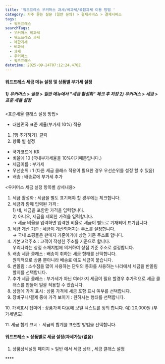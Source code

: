 ```yaml
---
title: '워드프레스 우커머스 과세/비과세/복합과세 이용 방법 '
category: 자주 묻는 질문 (일반 문의) > 결제서비스 > 결제서비스
tags:
  - 워드프레스
searchTags:
  - 우커머스 비과세
  - 워드프레스 과세
  - 복합과세
  - 비과세
  - 과세
  - 우커머스
  - 워드프레스
datetime: 2025-09-24T07:12:24.470Z
---
```


<Callout content="워드프레스 우커머스 이용시 과세상품/ 비과세상품/복합과세 설정 관련 안내 입니다. " title="" />

<Callout content="결제대행사(PG)에 과세/비과세/복합과세 적용 요청
- 이용하고 계신 결제대행사(PG사)에 상점아이디에 복합과세 설정 요청을 우선 하셔야 합니다." title="참고사항" icon="💡" />

#### 워드프레스 세금 메뉴 설정 및 상품별 부가세 설정

##### 1) 우커머스 > 설정 > 일반 메뉴에서 "세금 활성화" 체크 후 저장 2) 우커머스 > 세금 > 표준 세율 설정



<표준세율 클래스 설정 방법>

- 대한민국 표준 세율(부가세 10%) 적용

1. \[행 추가하기]  클릭
2. 항목 별 설정

- 국가코드에 KR
- 비율에 10 (국내부가세율을 10%이기때문입니다.)
- 세금이름 : 부가세
- 우선순위 : 1 (다른 세금 클래스 적용이 필요한 경우 우선순위를 설정 할 수 있음)
- 배송 : 배송료에 부가세 추가

<우커머스 세금 설정 항목별 상세내용>

1. 세금 활성화 : 세금을 별도 표기해야 할 경우에는 체크합니다.
2. 세금과 함께 입력된 가격 : \
   1\) 네, 세금을 포함한 가격을 입력합니다.\
   2\) 아니오, 세금을 제외한 가격을 입력합니다. \
   → 세금 비율을 입력하면 입력한 비율로 세금이 별도로 기재되어 표기됩니다.
3. 세금 계산 기준 : 세금이 계산되어지는 주소를 설정합니다.                    \
   → 국내 쇼핑몰은 판매지 기준이기에 상점 기준 주소로 합니다.   
4. 기본고객주소 : 고객이 작성한 주소를 기준으로 합니다. \
   우리나라는 상점 소재지법에 의거하여 상점 기준 주소로 설정합니다.
5. 배송 세금 클래스 : 배송이 취하는 세금 형태를 선택합니다.\
   원칙적으로 상품 뿐아니라 배송료 에도 세금이 붙습니다.
6. 반올림 : 소수점을 많이 사용하는 단위의 통화를 사용하는 나라에서 세금을 반올림 할지를 선택합니다.
7. 추가 세금 클래스 : 부가세가 아닌 여러가지 세금이 필요 할경우 추가적으로 세금 클래스를 만들어 일괄 적용할 수 있습니다.
8. 상점에 가격 표시 : 상품 가격에 세금 포함 표시 여부를  선택합니다.
9. 장바구니/결제 중에 가격 보이기 : 원하시는 형태를 선택합니다.

10\. 가격표시 접미어 : 상품가격 다음에 보일 텍스트를 정의 합니다.    예) 20,000원 (부가세별도) 

11\. 세금 합계 표시 :  세금의 합계를 표현할 방법을 선택합니다.

#### 워드프레스 > 상품별로 세금 설정(과세가능/없음)

1. 상품상세설정 페이지 > 일반 에서 세금 상태 , 세금 클래스 설정

\*\*\*\*
